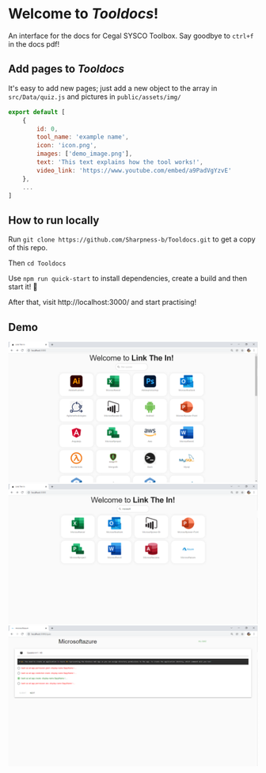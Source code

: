 # Welcome to *Tooldocs*!
An interface for the docs for Cegal SYSCO Toolbox. Say goodbye to `ctrl+f` in the docs pdf!

## Add pages to *Tooldocs*
It's easy to add new pages; just add a new object to the array in `src/Data/quiz.js` and pictures in `public/assets/img/`

```javascript
export default [
    {
        id: 0,
        tool_name: 'example name',
        icon: 'icon.png',
        images: ['demo_image.png'],
        text: 'This text explains how the tool works!',
        video_link: 'https://www.youtube.com/embed/a9PadVgYzvE'
    },
    ...
]
```

## How to run locally
Run `git clone https://github.com/Sharpness-b/Tooldocs.git` to get a copy of this repo.

Then `cd Tooldocs`

Use `npm run quick-start` to install dependencies, create a build and then start it! 🚀

After that, visit http://localhost:3000/ and start practising!

## Demo
![homepage](readme_images/home.PNG?raw=true)
![filter quizzes](readme_images/filter.PNG?raw=true)
![quiz](readme_images/quiz.PNG?raw=true)
